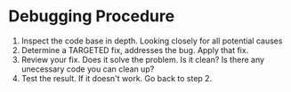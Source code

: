 # Debugging Procedure

1. Inspect the code base in depth. Looking closely for all potential causes
2. Determine a TARGETED fix, addresses the bug. Apply that fix.
3. Review your fix. Does it solve the problem. Is it clean? Is there any
   unecessary code you can clean up?
4. Test the result. If it doesn't work. Go back to step 2.
